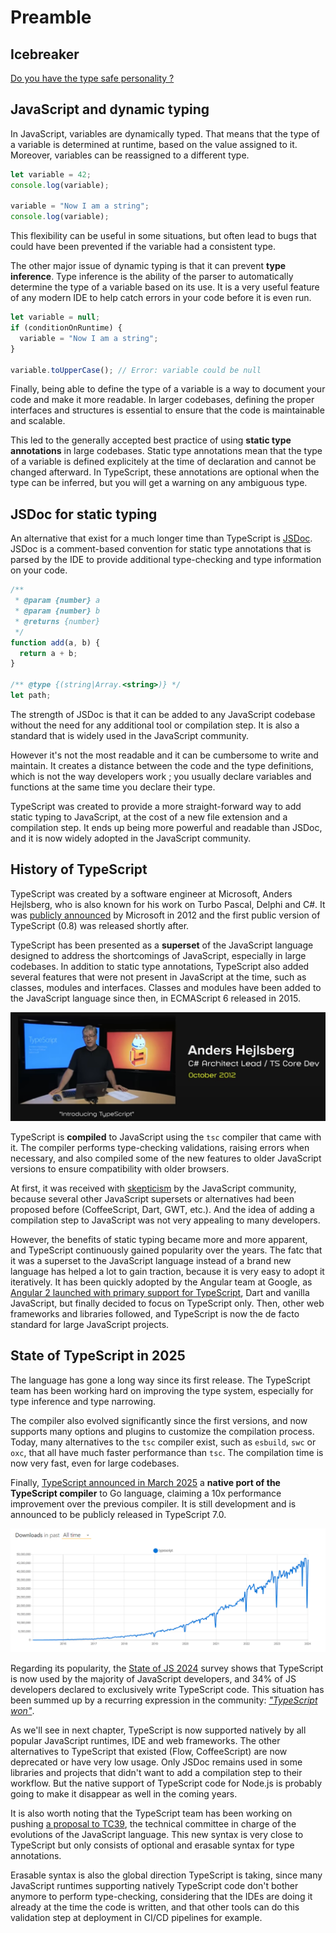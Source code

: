 # Preamble

## Icebreaker

[Do you have the type safe personality ?](https://ladigitale.dev/digiquiz/q/68669144c9a4b)

## JavaScript and dynamic typing

In JavaScript, variables are dynamically typed. That means that the type of a variable is determined at runtime, based on the value assigned to it. Moreover, variables can be reassigned to a different type.

```javascript
let variable = 42;
console.log(variable);

variable = "Now I am a string";
console.log(variable);
```

This flexibility can be useful in some situations, but often lead to bugs that could have been prevented if the variable had a consistent type.

The other major issue of dynamic typing is that it can prevent **type inference**. Type inference is the ability of the parser to automatically determine the type of a variable based on its use. It is a very useful feature of any modern IDE to help catch errors in your code before it is even run.

```javascript
let variable = null;
if (conditionOnRuntime) {
  variable = "Now I am a string";
}

variable.toUpperCase(); // Error: variable could be null
```

Finally, being able to define the type of a variable is a way to document your code and make it more readable. In larger codebases, defining the proper interfaces and structures is essential to ensure that the code is maintainable and scalable.

This led to the generally accepted best practice of using **static type annotations** in large codebases. Static type annotations mean that the type of a variable is defined explicitely at the time of declaration and cannot be changed afterward. In TypeScript, these annotations are optional when the type can be inferred, but you will get a warning on any ambiguous type.

## JSDoc for static typing

An alternative that exist for a much longer time than TypeScript is [JSDoc](https://jsdoc.app/). JSDoc is a comment-based convention for static type annotations that is parsed by the IDE to provide additional type-checking and type information on your code.

```javascript
/**
 * @param {number} a
 * @param {number} b
 * @returns {number}
 */
function add(a, b) {
  return a + b;
}

/** @type {(string|Array.<string>)} */
let path;
```

The strength of JSDoc is that it can be added to any JavaScript codebase without the need for any additional tool or compilation step. It is also a standard that is widely used in the JavaScript community.

However it's not the most readable and it can be cumbersome to write and maintain. It creates a distance between the code and the type definitions, which is not the way developers work ; you usually declare variables and functions at the same time you declare their type.

TypeScript was created to provide a more straight-forward way to add static typing to JavaScript, at the cost of a new file extension and a compilation step. It ends up being more powerful and readable than JSDoc, and it is now widely adopted in the JavaScript community.

## History of TypeScript

TypeScript was created by a software engineer at Microsoft, Anders Hejlsberg, who is also known for his work on Turbo Pascal, Delphi and C#. It was [publicly announced](https://www.youtube.com/watch?v=g48K9LEhHWs) by Microsoft in 2012 and the first public version of TypeScript (0.8) was released shortly after.

TypeScript has been presented as a **superset** of the JavaScript language designed to address the shortcomings of JavaScript, especially in large codebases. In addition to static type annotations, TypeScript also added several features that were not present in JavaScript at the time, such as classes, modules and interfaces. Classes and modules have been added to the JavaScript language since then, in ECMAScript 6 released in 2015.

![Anders Hejlsberg](./assets/introducing-typescript.png)

TypeScript is **compiled** to JavaScript using the `tsc` compiler that came with it. The compiler performs type-checking validations, raising errors when necessary, and also compiled some of the new features to older JavaScript versions to ensure compatibility with older browsers.

At first, it was received with [skepticism](https://arstechnica.com/information-technology/2012/10/microsoft-typescript-the-javascript-we-need-or-a-solution-looking-for-a-problem/) by the JavaScript community, because several other JavaScript supersets or alternatives had been proposed before (CoffeeScript, Dart, GWT, etc.). And the idea of adding a compilation step to JavaScript was not very appealing to many developers.

However, the benefits of static typing became more and more apparent, and TypeScript continuously gained popularity over the years. The fatc that it was a superset to the JavaScript language instead of a brand new language has helped a lot to gain traction, because it is very easy to adopt it iteratively. It has been quickly adopted by the Angular team at Google, as [Angular 2 launched with primary support for TypeScript](https://devblogs.microsoft.com/typescript/angular-2-built-on-typescript/), Dart and vanilla JavaScript, but finally decided to focus on TypeScript only. Then, other web frameworks and libraries followed, and TypeScript is now the de facto standard for large JavaScript projects.

## State of TypeScript in 2025

The language has gone a long way since its first release. The TypeScript team has been working hard on improving the type system, especially for type inference and type narrowing.

The compiler also evolved significantly since the first versions, and now supports many options and plugins to customize the compilation process. Today, many alternatives to the `tsc` compiler exist, such as `esbuild`, `swc` or `oxc`, that all have much faster performance than `tsc`. The compilation time is now very fast, even for large codebases.

Finally, [TypeScript announced in March 2025](https://devblogs.microsoft.com/typescript/typescript-native-port/) a **native port of the TypeScript compiler** to Go language, claiming a 10x performance improvement over the previous compiler. It is still development and is announced to be publicly released in TypeScript 7.0.

![TypeScript downloads over time](./assets/typescript-downloads.png)

Regarding its popularity, the [State of JS 2024](https://2024.stateofjs.com/en-US/usage/#js_ts_balance) survey shows that TypeScript is now used by the majority of JavaScript developers, and 34% of JS developers declared to exclusively write TypeScript code. This situation has been summed up by a recurring expression in the community: [_"TypeScript won"_](https://www.youtube.com/watch?v=EUlM3wx546o).

As we'll see in next chapter, TypeScript is now supported natively by all popular JavaScript runtimes, IDE and web frameworks. The other alternatives to TypeScript that existed (Flow, CoffeeScript) are now deprecated or have very low usage. Only JSDoc remains used in some libraries and projects that didn't want to add a compilation step to their workflow. But the native support of TypeScript code for Node.js is probably going to make it disappear as well in the coming years.

It is also worth noting that the TypeScript team has been working on pushing [a proposal to TC39](https://devblogs.microsoft.com/typescript/a-proposal-for-type-syntax-in-javascript/), the technical committee in charge of the evolutions of the JavaScript language. This new syntax is very close to TypeScript but only consists of optional and erasable syntax for type annotations.

Erasable syntax is also the global direction TypeScript is taking, since many JavaScript runtimes supporting natively TypeScript code don't bother anymore to perform type-checking, considering that the IDEs are doing it already at the time the code is written, and that other tools can do this validation step at deployment in CI/CD pipelines for example.
